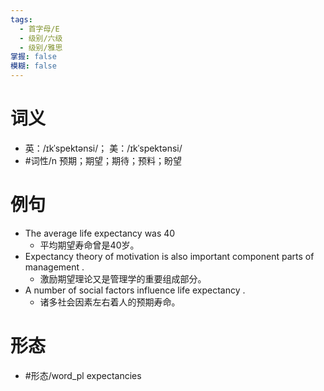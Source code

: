 ```yaml
---
tags:
  - 首字母/E
  - 级别/六级
  - 级别/雅思
掌握: false
模糊: false
---
```

# 词义
- 英：/ɪkˈspektənsi/； 美：/ɪkˈspektənsi/
- #词性/n  预期；期望；期待；预料；盼望
# 例句
- The average life expectancy was 40
	- 平均期望寿命曾是40岁。
- Expectancy theory of motivation is also important component parts of management .
	- 激励期望理论又是管理学的重要组成部分。
- A number of social factors influence life expectancy .
	- 诸多社会因素左右着人的预期寿命。
# 形态
- #形态/word_pl expectancies
